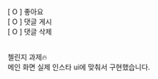 [ O ] 좋아요 </br>
[ O ] 댓글 게시 </br>
[ O ] 댓글 삭제 </br>
</br>

첼린지 과제🔥 </br>
메인 화면 실제 인스타 ui에 맞춰서 구현했습니다. </br>
